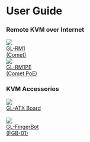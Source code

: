 # User Guide

### Remote KVM over Internet

<div class="gl-product-row">
  <div class="gl-product-row-box">
    <div class="gl-product-card">
      <a href="gl-rm1/">
        <img src="https://static.gl-inet.com/www/images/products/general/product-list/product-list_rm1.jpg" >
        <div class="gl-product-model">GL-RM1</div>
        <div class="gl-product-model">(Comet)</div>
      </a>
    </div>
    <div class="gl-product-card">
      <a href="gl-rm1pe/">
        <img src="https://static.gl-inet.com/www/images/products/general/product-list/product-list_rm1pe_new.png" >
        <div class="gl-product-model">GL-RM1PE</div>
        <div class="gl-product-model">(Comet PoE)</div>
      </a>
    </div>
  </div>
</div>

### KVM Accessories

<div class="gl-product-row">
  <div class="gl-product-row-box">
    <div class="gl-product-card">
      <a href="gl-atx-board">
        <img src="https://static.gl-inet.com/www/images/products/general/product-list/product-list_atx-board.jpg" >
        <div class="gl-product-model">GL-ATX Board</div>
        <div class="gl-product-model"><br></div>
      </a>
    </div>
    <div class="gl-product-card">
      <a href="gl-fgb-01/">
        <img src="https://static.gl-inet.com/www/images/products/general/product-list/product-list_fgb-01.jpg" >
        <div class="gl-product-model">GL-FingerBot</div>
        <div class="gl-product-model">(FGB-01)</div>
      </a>
    </div>
  </div>
</div>